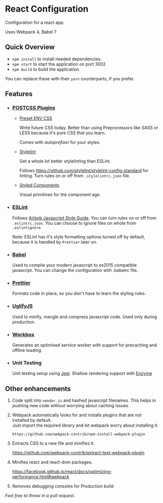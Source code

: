 # React Configuration

Configuration for a react app.

Uses Webpack 4, Babel 7

## Quick Overview

- `npm install` to install needed dependencies.
- `npm start` to start the application on port 3002
- `npm build` to build the application.

You can replace these with their `yarn` counterparts, if you prefer.

## Features

- ### [POSTCSS Plugins](http://postcss.org/)

  - [Preset ENV CSS](https://preset-env.cssdb.org)

    Write future CSS today. Better than using Preprocessors like SASS or LESS because it's pure CSS that you learn.

    Comes with _autoprefixer_ for your styles.

  - [Stylelint](https://stylelint.io/)

    Get a whole lot better stylelinting than ESLint.

    Follows https://github.com/stylelint/stylelint-config-standard for linting.
    Turn rules on or off from `.stylelintrc.json` file.

  - [Styled Components](https://www.styled-components.com/)

    Visual primitives for the component age.

- ### [ESLint](https://eslint.org)

  Follows [Airbnb Javascript Style Guide](https://github.com/airbnb/javascript). You can turn rules on or off from `.eslintrc.json`. You can choose to ignore files on whole from `.eslintignore`

  Note: ESLint has it's style formatting options turned off by default, because it is handled by `Prettier` later on.

- ### [Babel](https://babeljs.io/)

  Used to compile your modern javascript to es2015 compatible javascript.
  You can change the configuration with .babelrc file.

- ### [Prettier](https://github.com/prettier/prettier)

  Formats code in place, so you don't have to learn the styling rules.

- ### [UglifyJS](https://github.com/mishoo/UglifyJS2)

  Used to minify, mangle and compress javascript code.
  Used only during production.

- ### [Workbox](https://developers.google.com/web/tools/workbox)

  Generates an optimised service worker with support for precaching and offline loading.

- ### Unit Testing

  Unit testing setup using [Jest](https://facebook.github.io/jest/). Shallow rendering support with [Enzyme](http://airbnb.io/enzyme/)

## Other enhancements

1.  Code split into `vendor.js` and hashed javascript filenames.
    This helps in pushing new code without worrying about caching issues.
2.  Webpack automatically looks for and installs plugins that are not installed by default.  
    Just import the required library and let webpack worry about installing it.

        https://github.com/webpack-contrib/npm-install-webpack-plugin

3.  Extracts CSS to a new file and minifies it.

    https://github.com/webpack-contrib/extract-text-webpack-plugin

4.  Minifies react and react-dom packages.

    https://facebook.github.io/react/docs/optimizing-performance.html#webpack

5.  Removes debugging consoles for Production build

_Feel free to throw in a pull request._
